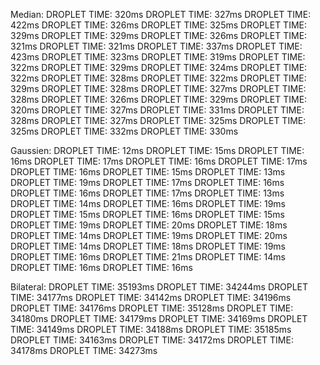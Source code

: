 Median:
DROPLET TIME: 320ms
DROPLET TIME: 327ms
DROPLET TIME: 422ms
DROPLET TIME: 326ms
DROPLET TIME: 325ms
DROPLET TIME: 329ms
DROPLET TIME: 329ms
DROPLET TIME: 326ms
DROPLET TIME: 321ms
DROPLET TIME: 321ms
DROPLET TIME: 337ms
DROPLET TIME: 423ms
DROPLET TIME: 323ms
DROPLET TIME: 319ms
DROPLET TIME: 322ms
DROPLET TIME: 329ms
DROPLET TIME: 324ms
DROPLET TIME: 322ms
DROPLET TIME: 328ms
DROPLET TIME: 322ms
DROPLET TIME: 329ms
DROPLET TIME: 328ms
DROPLET TIME: 327ms
DROPLET TIME: 328ms
DROPLET TIME: 326ms
DROPLET TIME: 329ms
DROPLET TIME: 320ms
DROPLET TIME: 327ms
DROPLET TIME: 331ms
DROPLET TIME: 328ms
DROPLET TIME: 327ms
DROPLET TIME: 325ms
DROPLET TIME: 325ms
DROPLET TIME: 332ms
DROPLET TIME: 330ms

Gaussien:
DROPLET TIME: 12ms
DROPLET TIME: 15ms
DROPLET TIME: 16ms
DROPLET TIME: 17ms
DROPLET TIME: 16ms
DROPLET TIME: 17ms
DROPLET TIME: 16ms
DROPLET TIME: 15ms
DROPLET TIME: 13ms
DROPLET TIME: 19ms
DROPLET TIME: 17ms
DROPLET TIME: 16ms
DROPLET TIME: 16ms
DROPLET TIME: 17ms
DROPLET TIME: 13ms
DROPLET TIME: 14ms
DROPLET TIME: 16ms
DROPLET TIME: 19ms
DROPLET TIME: 15ms
DROPLET TIME: 16ms
DROPLET TIME: 15ms
DROPLET TIME: 19ms
DROPLET TIME: 20ms
DROPLET TIME: 18ms
DROPLET TIME: 14ms
DROPLET TIME: 19ms
DROPLET TIME: 20ms
DROPLET TIME: 14ms
DROPLET TIME: 18ms
DROPLET TIME: 19ms
DROPLET TIME: 16ms
DROPLET TIME: 21ms
DROPLET TIME: 14ms
DROPLET TIME: 16ms
DROPLET TIME: 16ms

Bilateral:
DROPLET TIME: 35193ms
DROPLET TIME: 34244ms
DROPLET TIME: 34177ms
DROPLET TIME: 34142ms
DROPLET TIME: 34196ms
DROPLET TIME: 34176ms
DROPLET TIME: 35128ms
DROPLET TIME: 34180ms
DROPLET TIME: 34179ms
DROPLET TIME: 34169ms
DROPLET TIME: 34149ms
DROPLET TIME: 34188ms
DROPLET TIME: 35185ms
DROPLET TIME: 34163ms
DROPLET TIME: 34172ms
DROPLET TIME: 34178ms
DROPLET TIME: 34273ms
